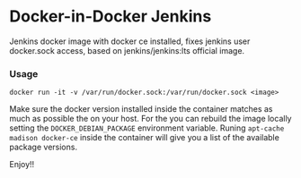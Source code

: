 # Docker-in-Docker Jenkins

Jenkins docker image with docker ce installed, fixes jenkins user docker.sock access, based on jenkins/jenkins:lts official image.

### Usage 

```
docker run -it -v /var/run/docker.sock:/var/run/docker.sock <image>

```

Make sure the docker version installed inside the container matches as much as possible the on your host. For the you can rebuild the image locally setting the `DOCKER_DEBIAN_PACKAGE` environment variable.
Runing `apt-cache madison docker-ce` inside the container will give you a list of the available package versions.

Enjoy!!